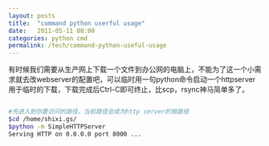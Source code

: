 ```yaml
---
layout: posts
title:  "command python userful usage"
date:   2011-05-11 08:00
categories: python cmd
permalink: /tech/command-python-useful-usage
---
```


有时候我们需要从生产网上下载一个文件到办公网的电脑上，不能为了这一个小需求就去改webserver的配置吧，可以临时用一句python命令启动一个httpserver用于临时的下载，下载完成后Ctrl-C即可终止，比scp，rsync神马简单多了。

```bash

#先进入到你要访问的路径，当前路径会成为http server的根路径
$cd /home/shixi.gs/
$python -m SimpleHTTPServer
Serving HTTP on 0.0.0.0 port 8000 ...

```
